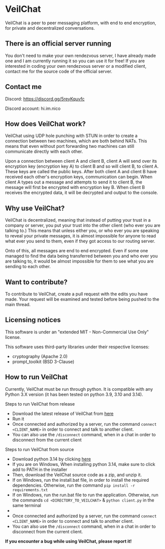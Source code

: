 # VeilChat
VeilChat is a peer to peer messaging platform, with end to end encryption, for private and decentralized conversations.

## There is an official server running
You don't need to make your own rendezvous server, I have already made one and I am currently running it so you can use it for free!
If you are interested in coding your own rendezvous server or a modified client, contact me for the source code of the official server.

## Contact me
Discord: https://discord.gg/5reyKquvfc

Discord account: hi.im.nico

## How does VeilChat work?
VeilChat using UDP hole punching with STUN in order to create a connection between two machines, which are both behind NATs. This means that even without port forwarding two machines can still communicate directly with each other.

Upon a connection between client A and client B, client A will send over its encryption key (encryption key A) to client B and so will client B, to client A. These keys are called the public keys. After both client A and client B have received each other's encryption keys, communication can begin. When client A types out a message and attempts to send it to client B, the message will first be encrypted with encryption key B. When client B receives the encrypted data, it will be decrypted and output to the console.


## Why use VeilChat?
VeilChat is decentralized, meaning that instead of putting your trust in a company or server, you put your trust into the other client (who ever you are talking to.) This means that unless either you, or who ever you are speaking to reveal your private messages, it is almost impossible for anyone to read what ever you send to them, even if they got access to our routing server.

Onto of this, all messages are end to end encrypted. Even if some one managed to find the data being transferred between you and who ever you are talking to, it would be almost impossible for them to see what you are sending to each other.


## Want to contribute?
To contribute to VeilChat, create a pull request with the edits you have made. Your request will be examined and tested before being pushed to the main thread.


## Licensing notices
This software is under an "extended MIT - Non-Commercial Use Only" license.

This software uses third-party libraries under their respective licenses:
- cryptography (Apache 2.0)
- prompt_toolkit (BSD 3-Clause)


## How to run VeilChat
Currently, VeilChat must be run through python. It is compatible with any Python 3.X version (it has been tested on python 3.9, 3.10 and 3.14).

Steps to run VeilChat from release
- Download the latest release of VeilChat from [here](https://github.com/NicoOnIce/VeilChat/releases)
- Run it
- Once connected and authorized by a server, run the command `connect <CLIENT_NAME>` in order to connect and talk to another client.
- You can also use the `/disconnect` command, when in a chat in order to disconnect from the current client

Steps to run VeilChat from source
- Download python 3.14 by clicking [here](https://www.python.org/downloads/release/python-3140/)
- If you are on Windows, When installing python 3.14, make sure to click add to PATH in the installer
- Then, download the VeilChat source code as a zip, and unzip it.
- If on Windows, run the install.bat file, in order to install the required dependencies. Otherwise, run the command `pip install -r   requirements.txt`
- If on Windows, run the run.bat file to run the application. Otherwise, run the commands `cd <DIRECTORY_TO_VEILCHAT>` & `python client.py` in the same terminal
- 
- Once connected and authorized by a server, run the command `connect <CLIENT_NAME>` in order to connect and talk to another client.
- You can also use the `/disconnect` command, when in a chat in order to disconnect from the current client.

**If you encounter a bug while using VeilChat, please report it!**

